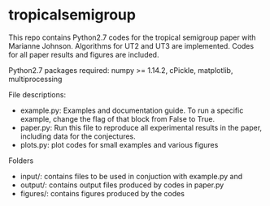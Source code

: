 # tropicalsemigroup
This repo contains Python2.7 codes for the tropical semigroup paper with Marianne Johnson. Algorithms for UT2 and UT3 are implemented. Codes for all paper results and figures are included.

Python2.7 packages required: numpy >= 1.14.2, cPickle, matplotlib, multiprocessing


File descriptions:
* example.py: Examples and documentation guide. To run a specific example, change the flag of that block from False to True. 
* paper.py: Run this file to reproduce all experimental results in the paper, including data for the conjectures.
* plots.py: plot codes for small examples and various figures

Folders
* input/: contains files to be used in conjuction with example.py and 
* output/: contains output files produced by codes in paper.py
* figures/: contains figures produced by the codes



